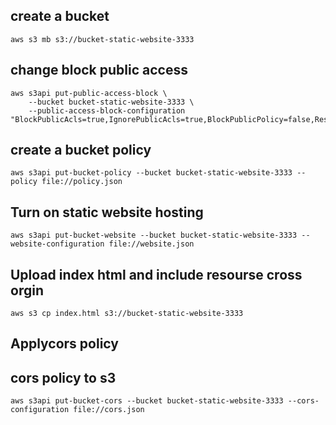 ## create a bucket

```
aws s3 mb s3://bucket-static-website-3333
```

## change block public access

```
aws s3api put-public-access-block \
    --bucket bucket-static-website-3333 \
    --public-access-block-configuration "BlockPublicAcls=true,IgnorePublicAcls=true,BlockPublicPolicy=false,RestrictPublicBuckets=false"
```

## create a bucket policy

```
aws s3api put-bucket-policy --bucket bucket-static-website-3333 --policy file://policy.json
```

## Turn on static website hosting

```
aws s3api put-bucket-website --bucket bucket-static-website-3333 --website-configuration file://website.json
```

## Upload index html and include resourse cross orgin

```
aws s3 cp index.html s3://bucket-static-website-3333
```

## Applycors policy


## cors policy to s3

```
aws s3api put-bucket-cors --bucket bucket-static-website-3333 --cors-configuration file://cors.json
```
